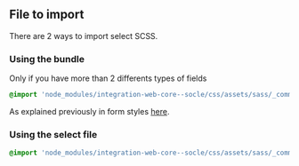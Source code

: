 ## File to import

There are 2 ways to import select SCSS.

### Using the bundle

Only if you have more than 2 differents types of fields

```scss
@import 'node_modules/integration-web-core--socle/css/assets/sass/_common/10-bundles/form.bundle';
```

As explained previously in form styles [here](/Components/form/scss/). 

### Using the select file

```scss
@import 'node_modules/integration-web-core--socle/css/assets/sass/_common/06-molecules/select.molecules';
```